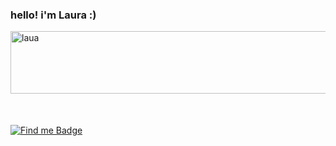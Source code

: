 ### hello! i'm Laura :) 

  <img align="left" alt="laua" height="100" width="600" src="https://64.media.tumblr.com/c307324c2d54e99ab63dcd1e38f9bef6/e6741a811bf17636-f8/s1280x1920/0869ded6d8b98a296be90934e4826e42ea6ee7d2.gifv">
  
  <br>
  <br>
  <br>
  <br>
  <br>
  <br>

   
   <br> 
  
  <br> [![Find me Badge](https://img.shields.io/badge/-find%20me%20elsewhere!-blueviolet)](https://linktr.ee/ff0rever)
 

